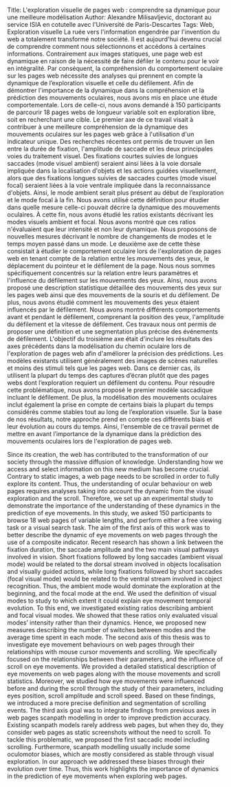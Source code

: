 Title: L'exploration visuelle de pages web : comprendre sa dynamique pour une meilleure modélisation
Author:  Alexandre Milisavljevic, doctorant au service ISIA en cotutelle avec l'Université de Paris-Descartes
Tags: Web, Exploration visuelle 
La ruée vers l'information engendrée par l'invention du web a totalement transformé notre société. Il est aujourd'hui devenu crucial de comprendre comment nous sélectionnons et
accédons à certaines informations. Contrairement aux images statiques, une page web est dynamique en raison de la nécessité de faire défiler le contenu pour le voir en intégralité.
Par conséquent, la compréhension du comportement oculaire sur les pages web nécessite des analyses qui prennent en compte la dynamique de l’exploration visuelle et celle du défilement.
Afin de démontrer l'importance de la dynamique dans la compréhension et la prédiction des mouvements oculaires, nous avons mis en place une étude comportementale. Lors de celle-ci,
nous avons demandé à 150 participants de parcourir 18 pages webs de longueur variable soit en exploration libre, soit en recherchant une cible. Le premier axe de ce travail visait à contribuer à
une meilleure compréhension de la dynamique des mouvements oculaires sur les pages web grâce à l'utilisation d'un indicateur unique. Des recherches récentes ont permis de trouver un lien entre
la durée de fixation, l'amplitude de saccade et les deux principales voies du traitement visuel. Des fixations courtes suivies de longues saccades (mode visuel ambient) seraient ainsi liées à
la voie dorsale impliquée dans la localisation d'objets et les actions guidées visuellement, alors que des fixations longues suivies de saccades courtes (mode visuel focal) seraient liées à la voie
ventrale impliquée dans la reconnaissance d'objets. Ainsi, le mode ambient serait plus présent au début de l’exploration et le mode focal à la fin. Nous avons utilisé cette définition pour étudier
dans quelle mesure celle-ci pouvait décrire la dynamique des mouvements oculaires. À cette fin, nous avons étudié les ratios existants décrivant les modes visuels ambient et focal. Nous avons
montré que ces ratios n'évaluaient que leur intensité et non leur dynamique. Nous proposons de nouvelles mesures décrivant le nombre de changements de modes et le temps moyen passé
dans un mode. Le deuxième axe de cette thèse consistait à étudier le comportement oculaire lors de l'exploration de pages web en tenant compte de la relation entre les mouvements des
yeux, le déplacement du pointeur et le défilement de la page. Nous nous sommes spécifiquement concentrés sur la relation entre leurs paramètres et l'influence du défilement sur les mouvements
des yeux. Ainsi, nous avons proposé une description statistique détaillée des mouvements des yeux sur les pages web ainsi que des mouvements de la souris et du défilement. De plus, nous
avons étudié comment les mouvements des yeux étaient influencés par le défilement. Nous avons montré différents comportements avant et pendant le défilement, comprenant la position des
yeux, l'amplitude du défilement et la vitesse de défilement. Ces travaux nous ont permis de proposer une définition et une segmentation plus précise des événements de défilement. L'objectif
du troisième axe était d'inclure les résultats des axes précédents dans la modélisation du chemin oculaire lors de l'exploration de pages web afin d'améliorer la précision des prédictions. Les
modèles existants utilisent généralement des images de scènes naturelles et moins des stimuli tels que les pages web. Dans ce dernier cas, ils utilisent la plupart du temps des captures d’écran
plutôt que des pages webs dont l’exploration requiert un défilement du contenu. Pour résoudre cette problématique, nous avons proposé le premier modèle saccadique incluant le défilement. De
plus, la modélisation des mouvements oculaires inclut également la prise en compte de certains biais la plupart du temps considérés comme stables tout au long de l’exploration visuelle. Sur
la base de nos résultats, notre approche prend en compte ces différents biais et leur évolution au cours du temps. Ainsi, l'ensemble de ce travail permet de mettre en avant l’importance de la
dynamique dans la prédiction des mouvements oculaires lors de l'exploration de pages web.


Since its creation, the web has contributed to the transformation of our society through the massive diffusion of knowledge. Understanding how we access and select information
on this new medium has become crucial. Contrary to static images, a web page needs to be scrolled in order to fully explore its content. Thus, the understanding of ocular behaviour
on web pages requires analyses taking into account the dynamic from the visual exploration and the scroll. Therefore, we set up an experimental study to demonstrate the importance of
the understanding of these dynamics in the prediction of eye movements. In this study, we asked 150 participants to browse 18 web pages of variable lengths, and perform either a free
viewing task or a visual search task. The aim of the first axis of this work was to better describe the dynamic of eye movements on web pages through the use of a composite indicator. Recent
research has shown a link between the fixation duration, the saccade amplitude and the two main visual pathways involved in vision. Short fixations followed by long saccades (ambient visual
mode) would be related to the dorsal stream involved in objects localisation and visually guided actions, while long fixations followed by short saccades (focal visual mode) would be related to
the ventral stream involved in object recognition. Thus, the ambient mode would dominate the exploration at the beginning, and the focal mode at the end. We used the definition of visual
modes to study to which extent it could explain eye movement temporal evolution. To this end, we investigated existing ratios describing ambient and focal visual modes. We showed that these
ratios only evaluated visual modes’ intensity rather than their dynamics. Hence, we proposed new measures describing the number of switches between modes and the average time spent in each
mode. The second axis of this thesis was to investigate eye movement behaviours on web pages through their relationships with mouse cursor movements and scrolling. We specifically focused
on the relationships between their parameters, and the influence of scroll on eye movements. We provided a detailed statistical description of eye movements on web pages along with the mouse
movements and scroll statistics. Moreover, we studied how eye movements were influenced before and during the scroll through the study of their parameters, including eyes position, scroll
amplitude and scroll speed. Based on these findings, we introduced a more precise definition and segmentation of scrolling events. The third axis goal was to integrate findings from previous
axes in web pages scanpath modelling in order to improve prediction accuracy. Existing scanpath models rarely address web pages, but when they do, they consider web pages as static screenshots
without the need to scroll. To tackle this problematic, we proposed the first saccadic model including scrolling. Furthermore, scanpath modelling usually include some oculomotor biases,
which are mostly considered as stable through visual exploration. In our approach we addressed these biases through their evolution over time. Thus, this work highlights the importance of
dynamics in the prediction of eye movements when exploring web pages.